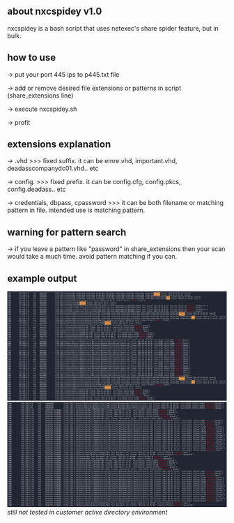 ## about nxcspidey v1.0
nxcspidey is a bash script that uses netexec's share spider feature, but in bulk.
## how to use
-> put your port 445 ips to p445.txt file

-> add or remove desired file extensions or patterns in script (share_extensions line)

-> execute nxcspidey.sh

-> profit

## extensions explanation
-> .vhd >>> fixed suffix. it can be emre.vhd, important.vhd, deadasscompanydc01.vhd.. etc

-> config. >>> fixed prefix. it can be config.cfg, config.pkcs, config.deadass.. etc

-> credentials, dbpass, cpassword >>> it can be both filename or matching pattern in file. intended use is matching pattern.

## warning for pattern search
-> if you leave a pattern like "password" in share_extensions then your scan would take a much time. avoid pattern matching if you can.

## example output
![](https://raw.githubusercontent.com/crosscutsaw/nxcspidey/main/1111.PNG)
![](https://raw.githubusercontent.com/crosscutsaw/nxcspidey/main/2222.PNG)
*still not tested in customer active directory environment*

